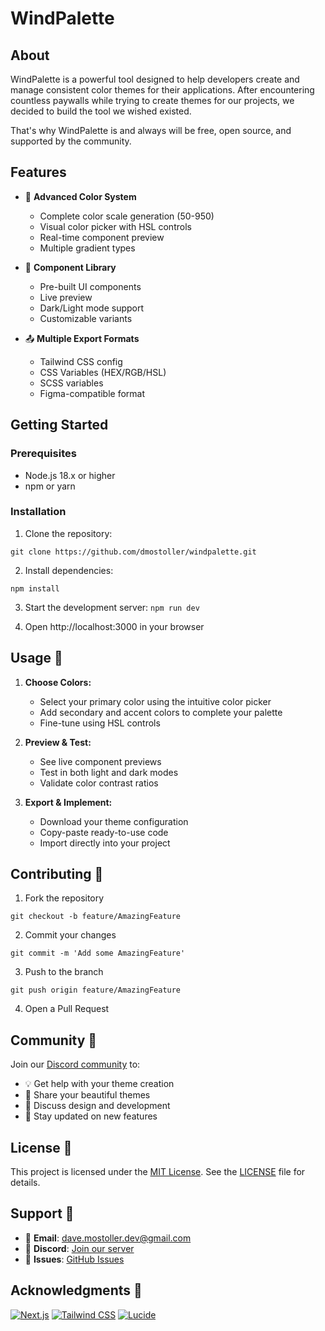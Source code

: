 # WindPalette

## About

WindPalette is a powerful tool designed to help developers create and manage consistent color themes for their applications. After encountering countless paywalls while trying to create themes for our projects, we decided to build the tool we wished existed.

That's why WindPalette is and always will be free, open source, and supported by the community.

## Features

- 🎨 **Advanced Color System**

  - Complete color scale generation (50-950)
  - Visual color picker with HSL controls
  - Real-time component preview
  - Multiple gradient types

- 🧩 **Component Library**

  - Pre-built UI components
  - Live preview
  - Dark/Light mode support
  - Customizable variants

- 📤 **Multiple Export Formats**
  - Tailwind CSS config
  - CSS Variables (HEX/RGB/HSL)
  - SCSS variables
  - Figma-compatible format

## Getting Started

### Prerequisites

- Node.js 18.x or higher
- npm or yarn

### Installation

1. Clone the repository:

```
git clone https://github.com/dmostoller/windpalette.git
```

2. Install dependencies:

```cd windpalette
npm install
```

3. Start the development server:
   `npm run dev`

4. Open http://localhost:3000 in your browser

## Usage 🎨

1. **Choose Colors:**

   - Select your primary color using the intuitive color picker
   - Add secondary and accent colors to complete your palette
   - Fine-tune using HSL controls

2. **Preview & Test:**

   - See live component previews
   - Test in both light and dark modes
   - Validate color contrast ratios

3. **Export & Implement:**
   - Download your theme configuration
   - Copy-paste ready-to-use code
   - Import directly into your project

## Contributing 🤝

1. Fork the repository

```
git checkout -b feature/AmazingFeature
```

2. Commit your changes

```
git commit -m 'Add some AmazingFeature'
```

3. Push to the branch

```
git push origin feature/AmazingFeature
```

4. Open a Pull Request

## Community 👥

Join our [Discord community](https://discord.gg/Gxh3ZzeXxQ) to:

- 💡 Get help with your theme creation
- 🎨 Share your beautiful themes
- 💬 Discuss design and development
- 📢 Stay updated on new features

## License 📄

This project is licensed under the [MIT License](LICENSE). See the [LICENSE](LICENSE) file for details.

## Support 🔧

- 📧 **Email**: [dave.mostoller.dev@gmail.com](mailto:dave.mostoller.dev@gmail.com)
- 💬 **Discord**: [Join our server](https://discord.gg/Gxh3ZzeXxQ)
- 🐛 **Issues**: [GitHub Issues](https://github.com/dmostoller/windpalette/issues)

## Acknowledgments 🙏

[![Next.js](https://img.shields.io/badge/Built%20with-Next.js-black?style=flat-square&logo=next.js)](https://nextjs.org/)
[![Tailwind CSS](https://img.shields.io/badge/Styled%20with-Tailwind%20CSS-38B2AC?style=flat-square&logo=tailwind-css)](https://tailwindcss.com/)
[![Lucide](https://img.shields.io/badge/Icons%20by-Lucide-cyan?style=flat-square)](https://lucide.dev/)
